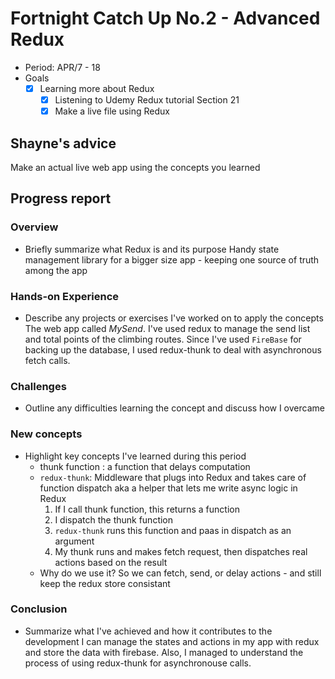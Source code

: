 # Fortnight Catch Up No.2 - Advanced Redux
- Period: APR/7 - 18
- Goals
  - [x] Learning more about Redux
    - [x] Listening to Udemy Redux tutorial Section 21
    - [x] Make a live file using Redux 
       
## Shayne's advice
Make an actual live web app using the concepts you learned

## Progress report 
### Overview
- Briefly summarize what Redux is and its purpose
Handy state management library for a bigger size app - keeping one source of truth among the app
### Hands-on Experience
- Describe any projects or exercises I've worked on to apply the concepts
The web app called *MySend*. I've used redux to manage the send list and total points of the climbing routes. Since I've used `FireBase` for backing up the database, I used redux-thunk to deal with asynchronous fetch calls. 
### Challenges
- Outline any difficulties learning the concept and discuss how I overcame

### New concepts
- Highlight key concepts I've learned during this period
  - thunk function : a function that delays computation
  - `redux-thunk`: Middleware that plugs into Redux and takes care of function dispatch aka a helper that lets me write async logic in Redux
    1. If I call thunk function, this returns a function
    2. I dispatch the thunk function 
    3. `redux-thunk` runs this function and paas in dispatch as an argument
    4. My thunk runs and makes fetch request, then dispatches real actions based on the result
  - Why do we use it? 
    So we can fetch, send, or delay actions - and still keep the redux store consistant
### Conclusion
- Summarize what I've achieved and how it contributes to the development
I can manage the states and actions in my app with redux and store the data with firebase. Also, I managed to understand the process of using redux-thunk for asynchronouse calls. 
  
